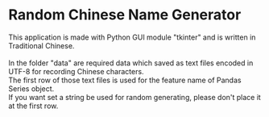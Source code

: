 # Random Chinese Name Generator

This application is made with Python GUI module "tkinter" and is written in Traditional Chinese.\
\
In the folder "data" are required data which saved as text files encoded in UTF-8 for recording Chinese characters. \
The first row of those text files is used for the feature name of Pandas Series object.\
If you want set a string be used for random generating, please don't place it at the first row. 

